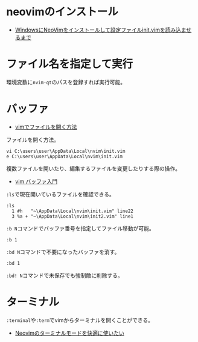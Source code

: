 # neovimのインストール
- [WindowsにNeoVimをインストールして設定ファイルinit.vimを読み込ませるまで](https://qiita.com/karakuri-t910/items/81f005ab6992ff54d5a5)

# ファイル名を指定して実行
環境変数に`nvim-qt`のパスを登録すれば実行可能。

# バッファ
- [vimでファイルを開く方法](https://kaworu.jpn.org/vim/vim%E3%81%A7%E3%83%95%E3%82%A1%E3%82%A4%E3%83%AB%E3%82%92%E9%96%8B%E3%81%8F%E6%96%B9%E6%B3%95)

ファイルを開く方法。
```
vi C:\users\user\AppData\Local\nvim\init.vim
e C:\users\user\AppData\Local\nvim\init.vim
```

複数ファイルを開いたり、編集するファイルを変更したりする際の操作。
- [vim バッファ入門](https://zenn.dev/sa2knight/articles/e0a1b2ee30e9ec22dea9)

`:ls`で現在開いているファイルを確認できる。
```
:ls
  1 #h   "~\AppData\Local\nvim\init.vim" line22
  3 %a + "~\AppData\Local\nvim\init2.vim" line1
```

`:b N`コマンドでバッファ番号を指定してファイル移動が可能。
```
:b 1
```

`:bd N`コマンドで不要になったバッファを消す。
```
:bd 1
```
`:bd! N`コマンドで未保存でも強制敵に削除する。

# ターミナル
`:terminal`や`:term`でvimからターミナルを開くことができる。  

- [Neovimのターミナルモードを快適に使いたい](https://qiita.com/Lennon_x00x_/items/e8fa47d27aaab9635161)
